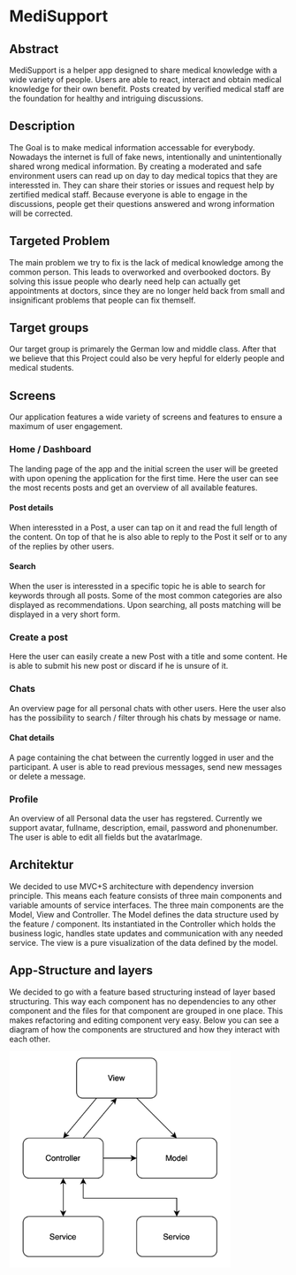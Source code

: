 # MediSupport

## Abstract
MediSupport is a helper app designed to share medical knowledge with a wide variety of people. 
Users are able to react, interact and obtain medical knowledge for their own benefit. 
Posts created by verified medical staff are the foundation for healthy and intriguing discussions. 

## Description
The Goal is to make medical information accessable for everybody. Nowadays the internet is full of fake news, 
intentionally and unintentionally shared wrong medical information. By creating a moderated and safe environment users can 
read up on day to day medical topics that they are interessted in. They can share their stories or issues and request help
by zertified medical staff. Because everyone is able to engage in the discussions, people get their questions answered and wrong information will be corrected. 

## Targeted Problem
The main problem we try to fix is the lack of medical knowledge among the common person. This leads to overworked and overbooked 
doctors. By solving this issue people who dearly need help can actually get appointments at doctors, since they are no longer held back from small and insignificant problems that people can fix themself. 

## Target groups
Our target group is primarely the German low and middle class. After that we believe that this Project could also be very hepful for elderly people and medical students. 

## Screens
Our application features a wide variety of screens and features to ensure a maximum of user engagement. 

### Home / Dashboard
The landing page of the app and the initial screen the user will be greeted with upon opening the application for the first time.
Here the user can see the most recents posts and get an overview of all available features. 

#### Post details
When interessted in a Post, a user can tap on it and read the full length of the content. On top of that he is also able to reply to the Post it self or to any of the replies by other users. 

#### Search
When the user is interessted in a specific topic he is able to search for keywords through all posts. Some of the most common categories are also displayed as recommendations. Upon searching, all posts matching will be displayed in a very short form.

### Create a post
Here the user can easily create a new Post with a title and some content. He is able to submit his new post or discard if he is unsure of it.
### Chats
An overview page for all personal chats with other users. Here the user also has the possibility to search / filter through his chats by message or name.
#### Chat details
A page containing the chat between the currently logged in user and the participant. A user is able to read previous messages, send new messages or delete a message. 
### Profile
An overview of all Personal data the user has regstered. Currently we support avatar, fullname, description, email, password and phonenumber. The user is able to edit all fields but the avatarImage.

## Architektur
We decided to use MVC+S architecture with dependency inversion principle. This means each feature consists of three main components and 
variable amounts of service interfaces. The three main components are the Model, View and Controller. The Model defines the data structure used by the feature / component. Its instantiated in the Controller which holds the business logic, handles state updates and communication with any needed service. The view is a pure visualization of the data defined by the model. 

## App-Structure and layers
We decided to go with a feature based structuring instead of layer based structuring. This way each component has no dependencies to any other component and the files for that component are grouped in one place. This makes refactoring and editing component very easy. 
Below you can see a diagram of how the components are structured and how they interact with each other. 

<img src="documentation/mvc.png" alt="MVC+S architecture" width="400px">